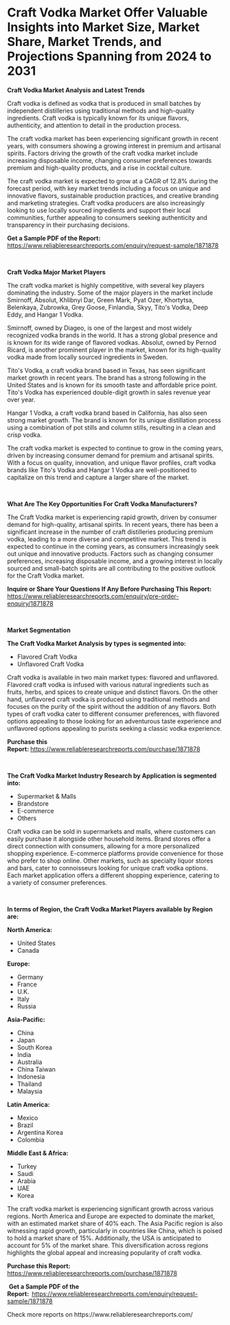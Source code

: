 <p><h1>Craft Vodka Market Offer Valuable Insights into Market Size, Market Share, Market Trends, and Projections Spanning from 2024 to 2031</h1></p><p><strong>Craft Vodka Market Analysis and Latest Trends</strong></p>
<p><p>Craft vodka is defined as vodka that is produced in small batches by independent distilleries using traditional methods and high-quality ingredients. Craft vodka is typically known for its unique flavors, authenticity, and attention to detail in the production process.</p><p>The craft vodka market has been experiencing significant growth in recent years, with consumers showing a growing interest in premium and artisanal spirits. Factors driving the growth of the craft vodka market include increasing disposable income, changing consumer preferences towards premium and high-quality products, and a rise in cocktail culture.</p><p>The craft vodka market is expected to grow at a CAGR of 12.8% during the forecast period, with key market trends including a focus on unique and innovative flavors, sustainable production practices, and creative branding and marketing strategies. Craft vodka producers are also increasingly looking to use locally sourced ingredients and support their local communities, further appealing to consumers seeking authenticity and transparency in their purchasing decisions.</p></p>
<p><strong>Get a Sample PDF of the Report:&nbsp;</strong> <a href="https://www.reliableresearchreports.com/enquiry/request-sample/1871878">https://www.reliableresearchreports.com/enquiry/request-sample/1871878</a></p>
<p>&nbsp;</p>
<p><strong>Craft Vodka Major Market Players</strong></p>
<p><p>The craft vodka market is highly competitive, with several key players dominating the industry. Some of the major players in the market include Smirnoff, Absolut, Khlibnyi Dar, Green Mark, Pyat Ozer, Khortytsa, Belenkaya, Zubrowka, Grey Goose, Finlandia, Skyy, Tito's Vodka, Deep Eddy, and Hangar 1 Vodka.</p><p>Smirnoff, owned by Diageo, is one of the largest and most widely recognized vodka brands in the world. It has a strong global presence and is known for its wide range of flavored vodkas. Absolut, owned by Pernod Ricard, is another prominent player in the market, known for its high-quality vodka made from locally sourced ingredients in Sweden.</p><p>Tito's Vodka, a craft vodka brand based in Texas, has seen significant market growth in recent years. The brand has a strong following in the United States and is known for its smooth taste and affordable price point. Tito's Vodka has experienced double-digit growth in sales revenue year over year.</p><p>Hangar 1 Vodka, a craft vodka brand based in California, has also seen strong market growth. The brand is known for its unique distillation process using a combination of pot stills and column stills, resulting in a clean and crisp vodka.</p><p>The craft vodka market is expected to continue to grow in the coming years, driven by increasing consumer demand for premium and artisanal spirits. With a focus on quality, innovation, and unique flavor profiles, craft vodka brands like Tito's Vodka and Hangar 1 Vodka are well-positioned to capitalize on this trend and capture a larger share of the market.</p></p>
<p>&nbsp;</p>
<p><strong>What Are The Key Opportunities For Craft Vodka Manufacturers?</strong></p>
<p><p>The Craft Vodka market is experiencing rapid growth, driven by consumer demand for high-quality, artisanal spirits. In recent years, there has been a significant increase in the number of craft distilleries producing premium vodka, leading to a more diverse and competitive market. This trend is expected to continue in the coming years, as consumers increasingly seek out unique and innovative products. Factors such as changing consumer preferences, increasing disposable income, and a growing interest in locally sourced and small-batch spirits are all contributing to the positive outlook for the Craft Vodka market.</p></p>
<p><strong>Inquire or Share Your Questions If Any Before Purchasing This Report:</strong> <a href="https://www.reliableresearchreports.com/enquiry/pre-order-enquiry/1871878">https://www.reliableresearchreports.com/enquiry/pre-order-enquiry/1871878</a></p>
<p>&nbsp;</p>
<p><strong>Market Segmentation</strong></p>
<p><strong>The Craft Vodka Market Analysis by types is segmented into:</strong></p>
<p><ul><li>Flavored Craft Vodka</li><li>Unflavored Craft Vodka</li></ul></p>
<p><p>Craft vodka is available in two main market types: flavored and unflavored. Flavored craft vodka is infused with various natural ingredients such as fruits, herbs, and spices to create unique and distinct flavors. On the other hand, unflavored craft vodka is produced using traditional methods and focuses on the purity of the spirit without the addition of any flavors. Both types of craft vodka cater to different consumer preferences, with flavored options appealing to those looking for an adventurous taste experience and unflavored options appealing to purists seeking a classic vodka experience.</p></p>
<p><strong>Purchase this Report:&nbsp;</strong><a href="https://www.reliableresearchreports.com/purchase/1871878">https://www.reliableresearchreports.com/purchase/1871878</a></p>
<p>&nbsp;</p>
<p><strong>The Craft Vodka Market Industry Research by Application is segmented into:</strong></p>
<p><ul><li>Supermarket & Malls</li><li>Brandstore</li><li>E-commerce</li><li>Others</li></ul></p>
<p><p>Craft vodka can be sold in supermarkets and malls, where customers can easily purchase it alongside other household items. Brand stores offer a direct connection with consumers, allowing for a more personalized shopping experience. E-commerce platforms provide convenience for those who prefer to shop online. Other markets, such as specialty liquor stores and bars, cater to connoisseurs looking for unique craft vodka options. Each market application offers a different shopping experience, catering to a variety of consumer preferences.</p></p>
<p>&nbsp;</p>
<p><strong>In terms of Region, the Craft Vodka Market Players available by Region are:</strong></p>
<p>
    <p> <strong> North America: </strong>
        <ul>
            <li>United States</li>
            <li>Canada</li>
        </ul>
        </p> 
    <p> <strong> Europe: </strong>
        <ul>
            <li>Germany</li>
            <li>France</li>
            <li>U.K.</li>
            <li>Italy</li>
            <li>Russia</li>
        </ul>
        </p> 
    <p> <strong> Asia-Pacific: </strong>
        <ul>
            <li>China</li>
            <li>Japan</li>
            <li>South Korea</li>
            <li>India</li>
            <li>Australia</li>
            <li>China Taiwan</li>
            <li>Indonesia</li>
            <li>Thailand</li>
            <li>Malaysia</li>
        </ul>
        </p> 
    <p> <strong> Latin America: </strong>
        <ul>
            <li>Mexico</li>
            <li>Brazil</li>
            <li>Argentina Korea</li>
            <li>Colombia</li>
        </ul>
        </p> 
    <p> <strong> Middle East & Africa: </strong>
        <ul>
            <li>Turkey</li>
            <li>Saudi</li>
            <li>Arabia</li>
            <li>UAE</li>
            <li>Korea</li>
        </ul>
    </p>
    </p>
<p><p>The craft vodka market is experiencing significant growth across various regions. North America and Europe are expected to dominate the market, with an estimated market share of 40% each. The Asia Pacific region is also witnessing rapid growth, particularly in countries like China, which is poised to hold a market share of 15%. Additionally, the USA is anticipated to account for 5% of the market share. This diversification across regions highlights the global appeal and increasing popularity of craft vodka.</p></p>
<p><strong>Purchase this Report: </strong><a href="https://www.reliableresearchreports.com/purchase/1871878">https://www.reliableresearchreports.com/purchase/1871878</a></p>
<p>&nbsp;<strong>Get a Sample PDF of the Report:&nbsp;&nbsp;</strong><a href="https://www.reliableresearchreports.com/enquiry/request-sample/1871878">https://www.reliableresearchreports.com/enquiry/request-sample/1871878</a></p>
<p><strong></strong></p>
<p>Check more reports on https://www.reliableresearchreports.com/</p>